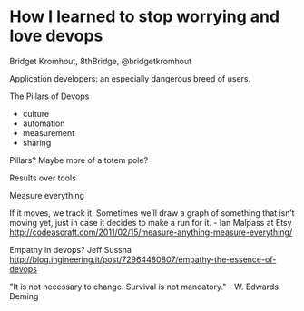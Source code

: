 # How I learned to stop worrying and love devops

Bridget Kromhout, 8thBridge, @bridgetkromhout

Application developers: an especially dangerous breed of users.

The Pillars of Devops

* culture
* automation
* measurement
* sharing

Pillars? Maybe more of a totem pole?

Results over tools

Measure everything

If it moves, we track it. Sometimes we’ll draw a graph of something that isn’t moving yet, just in case it decides to make a run for it. - Ian Malpass at Etsy http://codeascraft.com/2011/02/15/measure-anything-measure-everything/

Empathy in devops? Jeff Sussna http://blog.ingineering.it/post/72964480807/empathy-the-essence-of-devops

"It is not necessary to change. Survival is not mandatory." - W. Edwards Deming


